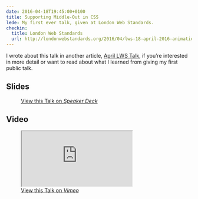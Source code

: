 ```yaml
---
date: 2016-04-18T19:45:00+0100
title: Supporting Middle-Out in CSS
lede: My first ever talk, given at London Web Standards.
checkin:
  title: London Web Standards
  url: http://londonwebstandards.org/2016/04/lws-18-april-2016-animation-chats-lwsaniquery/
---
```


I wrote about this talk in another article, [April LWS Talk](/article/april-lws-talk/), if you’re interested in more detail or want to read about what I learned from giving my first public talk.


## Slides

<figure>
    <div class=" [ media  media--4-by-3 ] ">
        <div class="speakerdeck-embed" data-id="b933d8a3500240b8b7d2b879f075329b"></div>
    </div>
    <figcaption>
        <a class="u-syndication" rel="syndication" href="https://speakerdeck.com/chrisburnell/supporting-middle-out-in-css" title="Supporting Middle-Out in CSS on Speaker Deck">View this Talk on <em>Speaker Deck</em></a>
    </figcaption>
</figure>


## Video

<figure>
    <iframe src="https://player.vimeo.com/video/164122074?color={{ palette | keyValue("raven") }}&title=0&byline=0&portrait=0" allowfullscreen></iframe>
    <figcaption>
        <a class="u-syndication" rel="syndication" href="https://vimeo.com/164122074" title="Supporting Middle-Out in CSS on Vimeo">View this Talk on <em>Vimeo</em></a>
    </figcaption>
</figure>
